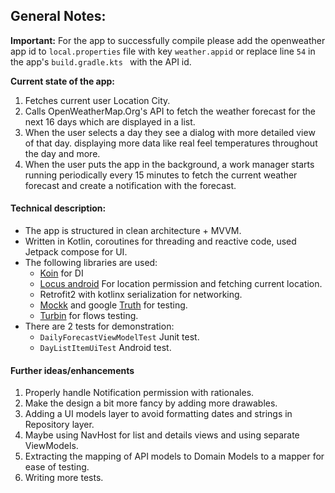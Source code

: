 
## General Notes:
<b>Important:</b> For the app to successfully compile please add the openweather app id to `local.properties` file with key `weather.appid` or replace line `54` in the app's `build.gradle.kts ` with the API id.

<b>Current state of the app:</b>
1. Fetches current user Location City.
2. Calls OpenWeatherMap.Org's API to fetch the weather forecast for the next 16 days which are displayed in a list.
3. When the user selects a day they see a dialog with more detailed view of that day. displaying more data like real feel temperatures throughout the day and more.
4. When the user puts the app in the background, a work manager starts running periodically every 15 minutes to fetch the current weather forecast and create a notification with the forecast.

#### Technical description:
* The app is structured in clean architecture + MVVM.
* Written in Kotlin, coroutines for threading and reactive code, used Jetpack compose for UI.
* The following libraries are used:
    * [Koin](https://insert-koin.io/) for DI
    * [Locus android](https://github.com/BirjuVachhani/locus-android) For location permission and fetching current location.
    * Retrofit2 with kotlinx serialization for networking.
    * [Mockk](https://mockk.io/) and google [Truth](https://github.com/google/truth) for testing.
    * [Turbin](https://github.com/cashapp/turbine) for flows testing.
* There are 2 tests for demonstration:
    * `DailyForecastViewModelTest` Junit test.
    * `DayListItemUiTest` Android test.



#### Further ideas/enhancements
1. Properly handle Notification permission with rationales.
2. Make the design a bit more fancy by adding more drawables.
3. Adding a UI models layer to avoid formatting dates and strings in Repository layer.
4. Maybe using NavHost for list and details views and using separate ViewModels.
5. Extracting the mapping of API models to Domain Models to a mapper for ease of testing.
6. Writing more tests.